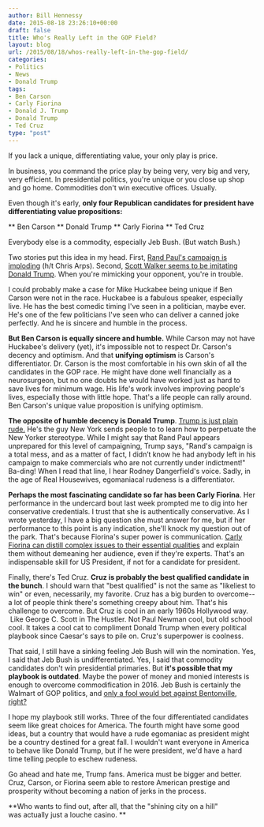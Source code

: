 ```yaml
---
author: Bill Hennessy
date: 2015-08-18 23:26:10+00:00
draft: false
title: Who's Really Left in the GOP Field?
layout: blog
url: /2015/08/18/whos-really-left-in-the-gop-field/
categories:
- Politics
- News
- Donald Trump
tags:
- Ben Carson
- Carly Fiorina
- Donald J. Trump
- Donald Trump
- Ted Cruz
type: "post"
---
```


If you lack a unique, differentiating value, your only play is price.

In business, you command the price play by being very, very big and very, very efficient. In presidential politics, you're unique or you close up shop and go home. Commodities don't win executive offices. Usually.

Even though it's early, **only four Republican candidates for president have differentiating value propositions:**




** Ben Carson
** Donald Trump
** Carly Fiorina
** Ted Cruz


Everybody else is a commodity, especially Jeb Bush. (But watch Bush.)

Two stories put this idea in my head. First, [Rand Paul's campaign is imploding](https://www.businessinsider.com/polls-rand-paul-debate-iowa-new-hampshire-2015-8) (h/t Chris Arps). Second, [Scott Walker seems to be imitating Donald Trump](https://www.businessinsider.com/scott-walker-is-starting-to-sound-a-lot-like-donald-trump-2015-8). When you're mimicking your opponent, you're in trouble.

I could probably make a case for Mike Huckabee being unique if Ben Carson were not in the race. Huckabee is a fabulous speaker, especially live. He has the best comedic timing I've seen in a politician, maybe ever. He's one of the few politicians I've seen who can deliver a canned joke perfectly. And he is sincere and humble in the process.

**But Ben Carson is equally sincere and humble.** While Carson may not have Huckabee's delivery (yet), it's impossible not to respect Dr. Carson's decency and optimism. And that **unifying optimism** is Carson's differentiator. Dr. Carson is the most comfortable in his own skin of all the candidates in the GOP race. He might have done well financially as a neurosurgeon, but no one doubts he would have worked just as hard to save lives for minimum wage. His life's work involves improving people's lives, especially those with little hope. That's a life people can rally around. Ben Carson's unique value proposition is unifying optimism.

**The opposite of humble decency is Donald Trump**. [Trump is just plain rude.](https://hennessysview.com/2015/08/08/we-deserve-better/) He's the guy New York sends people to to learn how to perpetuate the New Yorker stereotype. While I might say that Rand Paul appears unprepared for this level of campaigning, Trump says, "Rand's campaign is a total mess, and as a matter of fact, I didn’t know he had anybody left in his campaign to make commercials who are not currently under indictment!" Ba-ding! When I read that line, I hear Rodney Dangerfield's voice. Sadly, in the age of Real Housewives, egomaniacal rudeness is a differentiator.

**Perhaps the most fascinating candidate so far has been Carly Fiorina**. Her performance in the undercard bout last week prompted me to dig into her conservative credentials. I trust that she is authentically conservative. As I wrote yesterday, I have a big question she must answer for me, but if her performance to this point is any indication, she'll knock my question out of the park. That's because Fiorina's super power is communication. [Carly Fiorina can distill complex issues to their essential qualities](https://hennessysview.com/2015/08/18/one-question-for-carly-fiorina/) and explain them without demeaning her audience, even if they're experts. That's an indispensable skill for US President, if not for a candidate for president.

Finally, there's Ted Cruz. **Cruz is probably the best qualified candidate in the bunch**. I should warn that "best qualified" is not the same as "likeliest to win" or even, necessarily, my favorite. Cruz has a big burden to overcome--a lot of people think there's something creepy about him. That's his challenge to overcome. But Cruz is cool in an early 1960s Hollywood way.  Like George C. Scott in The Hustler. Not Paul Newman cool, but old school cool. It takes a cool cat to compliment Donald Trump when every political playbook since Caesar's says to pile on. Cruz's superpower is coolness.

That said, I still have a sinking feeling Jeb Bush will win the nomination. Yes, I said that Jeb Bush is undifferentiated. Yes, I said that commodity candidates don't win presidential primaries. But **it's possible that my playbook is outdated**. Maybe the power of money and monied interests is enough to overcome commodification in 2016. Jeb Bush is certainly the Walmart of GOP politics, and [only a fool would bet against Bentonville, right?](https://www.businessinsider.com/wal-mart-q2-earnings-2015-8)

I hope my playbook still works. Three of the four differentiated candidates seem like great choices for America. The fourth might have some good ideas, but a country that would have a rude egomaniac as president might be a country destined for a great fall. I wouldn't want everyone in America to behave like Donald Trump, but if he were president, we'd have a hard time telling people to eschew rudeness.

Go ahead and hate me, Trump fans. America must be bigger and better. Cruz, Carson, or Fiorina seem able to restore American prestige and prosperity without becoming a nation of jerks in the process.

**Who wants to find out, after all, that the "shining city on a hill" was actually just a louche casino. **

